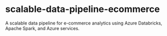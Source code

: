 # scalable-data-pipeline-ecommerce
A scalable data pipeline for e-commerce analytics using Azure Databricks, Apache Spark, and Azure services.
